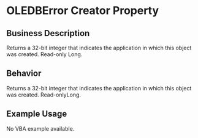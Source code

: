 # OLEDBError Creator Property

## Business Description
Returns a 32-bit integer that indicates the application in which this object was created. Read-only Long.

## Behavior
Returns a 32-bit integer that indicates the application in which this object was created. Read-onlyLong.

## Example Usage
No VBA example available.